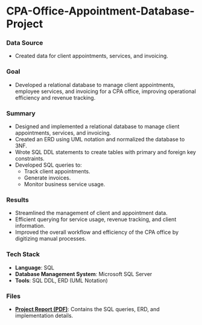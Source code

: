 # CPA-Office-Appointment-Database-Project
### Data Source
- Created data for client appointments, services, and invoicing.

### Goal
- Developed a relational database to manage client appointments, employee services, and invoicing for a CPA office, improving operational efficiency and revenue tracking.

### Summary
- Designed and implemented a relational database to manage client appointments, services, and invoicing.
- Created an ERD using UML notation and normalized the database to 3NF.
- Wrote SQL DDL statements to create tables with primary and foreign key constraints.
- Developed SQL queries to:
  - Track client appointments.
  - Generate invoices.
  - Monitor business service usage.

### Results
- Streamlined the management of client and appointment data.
- Efficient querying for service usage, revenue tracking, and client information.
- Improved the overall workflow and efficiency of the CPA office by digitizing manual processes.

### Tech Stack
- **Language**: SQL
- **Database Management System**: Microsoft SQL Server
- **Tools**: SQL DDL, ERD (UML Notation)

### Files
- **[Project Report (PDF)](https://github.com/MahirH21/CPA-Office-Appointment-Database-Project/blob/8e6ce74b66d69a686d9b76e498702b82ab330196/CPA%20APPOINTMENT%20PROJECT%20SQL.pdf)**: Contains the SQL queries, ERD, and implementation details.
